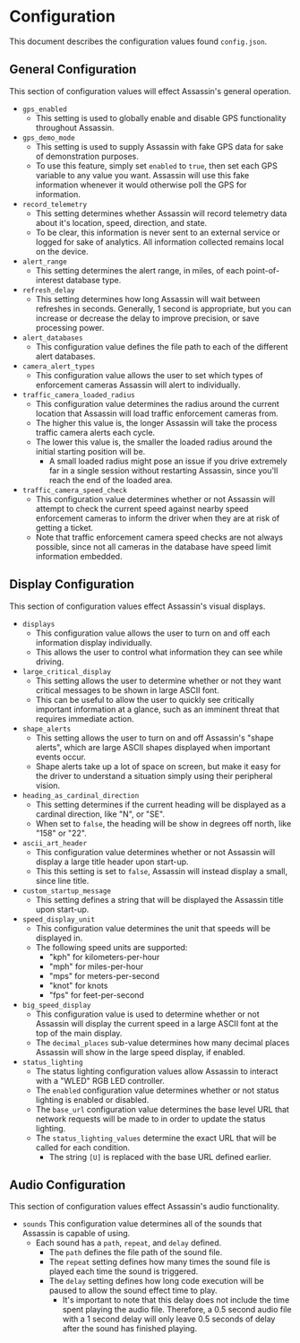 # Configuration

This document describes the configuration values found `config.json`.


## General Configuration

This section of configuration values will effect Assassin's general operation.

- `gps_enabled`
    - This setting is used to globally enable and disable GPS functionality throughout Assassin.
- `gps_demo_mode`
    - This setting is used to supply Assassin with fake GPS data for sake of demonstration purposes.
    - To use this feature, simply set `enabled` to `true`, then set each GPS variable to any value you want. Assassin will use this fake information whenever it would otherwise poll the GPS for information.
- `record_telemetry`
    - This setting determines whether Assassin will record telemetry data about it's location, speed, direction, and state.
    - To be clear, this information is never sent to an external service or logged for sake of analytics. All information collected remains local on the device.
- `alert_range`
    - This setting determines the alert range, in miles, of each point-of-interest database type.
- `refresh_delay`
    - This setting determines how long Assassin will wait between refreshes in seconds. Generally, 1 second is appropriate, but you can increase or decrease the delay to improve precision, or save processing power.
- `alert_databases`
    - This configuration value defines the file path to each of the different alert databases.
- `camera_alert_types`
    - This configuration value allows the user to set which types of enforcement cameras Assassin will alert to individually.
- `traffic_camera_loaded_radius`
    - This configuration value determines the radius around the current location that Assassin will load traffic enforcement cameras from.
    - The higher this value is, the longer Assassin will take the process traffic camera alerts each cycle.
    - The lower this value is, the smaller the loaded radius around the initial starting position will be.
        - A small loaded radius might pose an issue if you drive extremely far in a single session without restarting Assassin, since you'll reach the end of the loaded area.
- `traffic_camera_speed_check`
    - This configuration value determines whether or not Assassin will attempt to check the current speed against nearby speed enforcement cameras to inform the driver when they are at risk of getting a ticket.
    - Note that traffic enforcement camera speed checks are not always possible, since not all cameras in the database have speed limit information embedded.


## Display Configuration

This section of configuration values effect Assassin's visual displays.

- `displays`
    - This configuration value allows the user to turn on and off each information display individually.
    - This allows the user to control what information they can see while driving.
- `large_critical_display`
    - This setting allows the user to determine whether or not they want critical messages to be shown in large ASCII font.
    - This can be useful to allow the user to quickly see critically important information at a glance, such as an imminent threat that requires immediate action.
- `shape_alerts`
    - This setting allows the user to turn on and off Assassin's "shape alerts", which are large ASCII shapes displayed when important events occur.
    - Shape alerts take up a lot of space on screen, but make it easy for the driver to understand a situation simply using their peripheral vision.
- `heading_as_cardinal_direction`
    - This setting determines if the current heading will be displayed as a cardinal direction, like "N", or "SE".
    - When set to `false`, the heading will be show in degrees off north, like "158" or "22".
- `ascii_art_header`
    - This configuration value determines whether or not Assassin will display a large title header upon start-up.
    - This this setting is set to `false`, Assassin will instead display a small, since line title.
- `custom_startup_message`
    - This setting defines a string that will be displayed the Assassin title upon start-up.
- `speed_display_unit`
    - This configuration value determines the unit that speeds will be displayed in.
    - The following speed units are supported:
        - "kph" for kilometers-per-hour
        - "mph" for miles-per-hour
        - "mps" for meters-per-second
        - "knot" for knots
        - "fps" for feet-per-second
- `big_speed_display`
    - This configuration value is used to determine whether or not Assassin will display the current speed in a large ASCII font at the top of the main display.
    - The `decimal_places` sub-value determines how many decimal places Assassin will show in the large speed display, if enabled.
- `status_lighting`
    - The status lighting configuration values allow Assassin to interact with a "WLED" RGB LED controller.
    - The `enabled` configuration value determines whether or not status lighting is enabled or disabled.
    - The `base_url` configuration value determines the base level URL that network requests will be made to in order to update the status lighting.
    - The `status_lighting_values` determine the exact URL that will be called for each condition.
        - The string `[U]` is replaced with the base URL defined earlier.


## Audio Configuration

This section of configuration values effect Assassin's audio functionality.

- `sounds`
    This configuration value determines all of the sounds that Assassin is capable of using.
    - Each sound has a `path`, `repeat`, and `delay` defined.
        - The `path` defines the file path of the sound file.
        - The `repeat` setting defines how many times the sound file is played each time the sound is triggered.
        - The `delay` setting defines how long code execution will be paused to allow the sound effect time to play.
            - It's important to note that this delay does not include the time spent playing the audio file. Therefore, a 0.5 second audio file with a 1 second delay will only leave 0.5 seconds of delay after the sound has finished playing.

